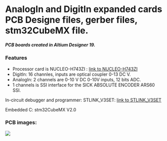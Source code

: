 # AnalogIn and DigitIn expanded cards PCB Designe files, gerber files, stm32CubeMX file.
##### PCB boards created in Altium Designer 19.
### Features
- Processor card is NUCLEO-H743ZI :
 [link to NUCLEO-H743ZI](https://www.st.com/en/evaluation-tools/nucleo-h743zi.html)
- DigitIn: 16 channles, inputs are optical coupler 0-13 DC V.
- AnalogIn: 2 channels are 0-10 V DC 0-10V inputs, 12 bits ADC.
- 1 channels is SSI interface for the SICK ABSOLUTE ENCODER ARS60 SSI.

In-circuit debugger and programmer: 
STLINK_V3SET:  [link to STLINK_V3SET](https://www.st.com/en/development-tools/stlink-v3set.html)

Embedded C: stm32CubeMX V2.0

### PCB images:
![](https://github.com/ptiszai/STM32_CAN-Arduino/blob/master/CANnode_pcb.png)

